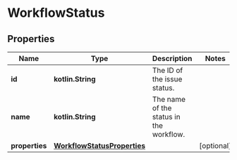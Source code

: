 
# WorkflowStatus

## Properties
Name | Type | Description | Notes
------------ | ------------- | ------------- | -------------
**id** | **kotlin.String** | The ID of the issue status. | 
**name** | **kotlin.String** | The name of the status in the workflow. | 
**properties** | [**WorkflowStatusProperties**](WorkflowStatusProperties.md) |  |  [optional]



